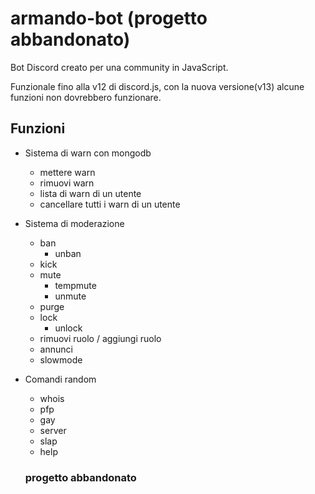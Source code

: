# armando-bot (progetto abbandonato)
Bot Discord creato per una community in JavaScript.

Funzionale fino alla v12 di discord.js, con la nuova versione(v13) alcune funzioni non dovrebbero funzionare.

## Funzioni
- Sistema di warn con mongodb
  - mettere warn
  - rimuovi warn
  - lista di warn di un utente
  - cancellare tutti i warn di un utente
- Sistema di moderazione
  - ban
    - unban
  - kick
  - mute
    - tempmute
    - unmute
  - purge 
  - lock
    - unlock
  - rimuovi ruolo / aggiungi ruolo
  - annunci
  - slowmode
- Comandi random
  - whois
  - pfp
  - gay
  - server
  - slap
  - help
  
  
  ### progetto abbandonato
